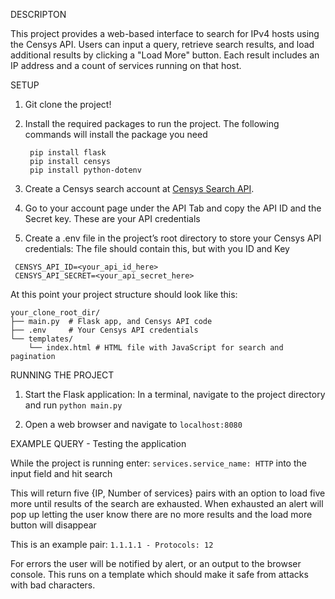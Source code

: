 DESCRIPTON

This project provides a web-based interface to search for IPv4 hosts using 
the Censys API. Users can input a query, retrieve search results, and load 
additional results by clicking a "Load More" button. Each result includes 
an IP address and a count of services running on that host.

SETUP
1) Git clone the project!

2) Install the required packages to run the project.
    The following commands will install the package you need
   ```
    pip install flask 
    pip install censys 
    pip install python-dotenv
   ```

4) Create a Censys search account at [Censys Search API](https://search.censys.io/api).

5) Go to your account page under the API Tab and copy the API ID and the Secret key.
   These are your API credentials
   
6) Create a .env file in the project’s root directory to store your Censys API credentials:
   The file should contain this, but with you ID and Key
  ```
   CENSYS_API_ID=<your_api_id_here>
   CENSYS_API_SECRET=<your_api_secret_here>
  ```

At this point your project structure should look like this:

```
your_clone_root_dir/
├── main.py  # Flask app, and Censys API code
├── .env     # Your Censys API credentials
└── templates/
    └── index.html # HTML file with JavaScript for search and pagination
```

RUNNING THE PROJECT
1) Start the Flask application:
    In a terminal, navigate to the project directory and run `python main.py`

2) Open a web browser and navigate to `localhost:8080`

EXAMPLE QUERY - Testing the application

While the project is running enter: 
`services.service_name: HTTP`
into the input field and hit search

This will return five {IP, Number of services} pairs with an option to load five more 
until results of the search are exhausted. When exhausted an alert will pop up
letting the user know there are no more results and the load more button will disappear

This is an example pair:
`1.1.1.1 - Protocols: 12`

For errors the user will be notified by alert, or an output to the browser console.
This runs on a template which should make it safe from attacks with bad characters.
